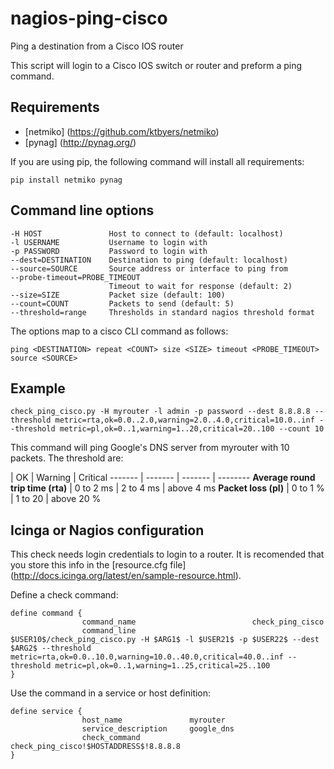 # nagios-ping-cisco
Ping a destination from a Cisco IOS router

This script will login to a Cisco IOS switch or router and preform a ping command.

## Requirements

* [netmiko] (https://github.com/ktbyers/netmiko)
* [pynag] (http://pynag.org/)

If you are using pip, the following command will install all requirements:

    pip install netmiko pynag

## Command line options

    -H HOST               Host to connect to (default: localhost)
    -l USERNAME           Username to login with
    -p PASSWORD           Password to login with
    --dest=DESTINATION    Destination to ping (default: localhost)
    --source=SOURCE       Source address or interface to ping from
    --probe-timeout=PROBE_TIMEOUT
                          Timeout to wait for response (default: 2)
    --size=SIZE           Packet size (default: 100)
    --count=COUNT         Packets to send (default: 5)
    --threshold=range     Thresholds in standard nagios threshold format

The options map to a cisco CLI command as follows:

    ping <DESTINATION> repeat <COUNT> size <SIZE> timeout <PROBE_TIMEOUT> source <SOURCE>

## Example

    check_ping_cisco.py -H myrouter -l admin -p password --dest 8.8.8.8 --threshold metric=rta,ok=0.0..2.0,warning=2.0..4.0,critical=10.0..inf --threshold metric=pl,ok=0..1,warning=1..20,critical=20..100 --count 10

This command will ping Google's DNS server from myrouter with 10 packets. The threshold are:


 | OK | Warning | Critical
------- | ------- | ------- | --------
**Average round trip time (rta)** | 0 to 2 ms | 2 to 4 ms | above 4 ms
**Packet loss (pl)** | 0 to 1 % | 1 to 20 | above 20 %

## Icinga or Nagios configuration

This check needs login credentials to login to a router. It is recomended that you store this info in the [resource.cfg file] (http://docs.icinga.org/latest/en/sample-resource.html).

Define a check command:

    define command {
                    command_name                          check_ping_cisco
                    command_line                          $USER10$/check_ping_cisco.py -H $ARG1$ -l $USER21$ -p $USER22$ --dest $ARG2$ --threshold metric=rta,ok=0.0..10.0,warning=10.0..40.0,critical=40.0..inf --threshold metric=pl,ok=0..1,warning=1..25,critical=25..100
    }

Use the command in a service or host definition:

    define service {
                    host_name               myrouter
                    service_description     google_dns
                    check_command           check_ping_cisco!$HOSTADDRESS$!8.8.8.8
    }
